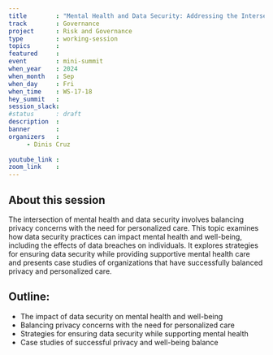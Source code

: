 ```yaml
---
title        : "Mental Health and Data Security: Addressing the Intersection of Well-being and Privacy"
track        : Governance
project      : Risk and Governance
type         : working-session
topics       :
featured     :
event        : mini-summit
when_year    : 2024
when_month   : Sep
when_day     : Fri
when_time    : WS-17-18
hey_summit   : 
session_slack:
#status      : draft
description  :
banner       : 
organizers   :
     - Dinis Cruz
     
youtube_link : 
zoom_link    : 
---
```


## About this session
The intersection of mental health and data security involves balancing privacy concerns with the need for personalized care. This topic examines how data security practices can impact mental health and well-being, including the effects of data breaches on individuals. It explores strategies for ensuring data security while providing supportive mental health care and presents case studies of organizations that have successfully balanced privacy and personalized care.

## Outline:
- The impact of data security on mental health and well-being
- Balancing privacy concerns with the need for personalized care
- Strategies for ensuring data security while supporting mental health
- Case studies of successful privacy and well-being balance
